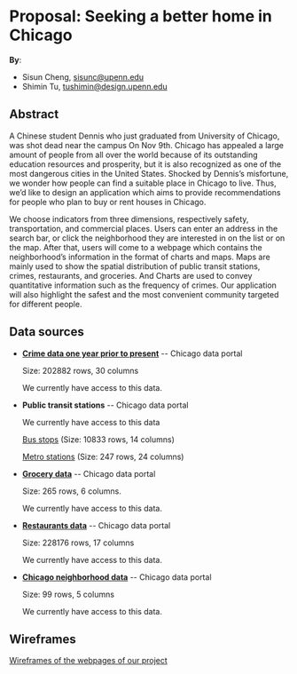 # Proposal: Seeking a better home in Chicago

**By**:
* Sisun Cheng, sisunc@upenn.edu
* Shimin Tu, tushimin@design.upenn.edu

## Abstract

A Chinese student Dennis who just graduated from University of Chicago, was shot dead near the campus On Nov 9th.  Chicago has appealed a large amount of people from all over the world because of its outstanding education resources and prosperity, but it is also recognized as one of the most dangerous cities in the United States. Shocked by Dennis’s misfortune, we wonder how people can find a suitable place in Chicago to live. Thus, we’d like to design an application which aims to provide recommendations for people who plan to buy or rent houses in Chicago. 

We choose indicators from three dimensions, respectively safety, transportation, and commercial places. Users can enter an address in the search bar, or click the neighborhood they are interested in on the list or on the map. After that, users will come to a webpage which contains the neighborhood’s information in the format of charts and maps. Maps are mainly used to show the spatial distribution of public transit stations, crimes, restaurants, and groceries.  And Charts are used to convey quantitative information such as the frequency of crimes. Our application will also highlight the safest and the most convenient community targeted for different people. 

## Data sources

 -   **[Crime data one year prior to present](https://data.cityofchicago.org/api/views/dfnk-7re6/rows.json?accessType=DOWNLOAD)** -- Chicago data portal
       
       Size: 202882 rows, 30 columns
       
       We currently have access to this data.

 - 	 **Public transit stations** -- Chicago data portal

       We currently have access to this data

       [Bus stops](https://data.cityofchicago.org/Transportation/CTA-Bus-Stops-Shapefile/pxug-u72f) (Size: 10833 rows, 14 columns)
       
       [Metro stations](https://data.cityofchicago.org/Transportation/Metra-Stations/nqm8-q2ym) (Size: 247 rows, 24 columns)

 - 	 **[Grocery data](https://data.cityofchicago.org/Health-Human-Services/Grocery-Store-Status-Map/rish-pa6g)** -- Chicago data portal

       Size: 265 rows, 6 columns.
       
       We currently have access to this data.

 - 	**[Restaurants data](https://data.cityofchicago.org/Health-Human-Services/Food-Inspections-Dashboard/2bnm-jnvb)** -- Chicago data portal
       
       Size: 228176 rows, 17 columns

       We currently have access to this data.

 - 	**[Chicago neighborhood data](https://data.cityofchicago.org/Facilities-Geographic-Boundaries/Boundaries-Neighborhoods/bbvz-uum9)** -- Chicago data portal

       Size: 99 rows, 5 columns

       We currently have access to this data.

## Wireframes

[Wireframes of the webpages of our project](https://docs.google.com/presentation/d/1KacXJDCtd48MNw4qAwN4etOO_sw-WKyf/edit?usp=sharing&ouid=105659771954284567391&rtpof=true&sd=true)

